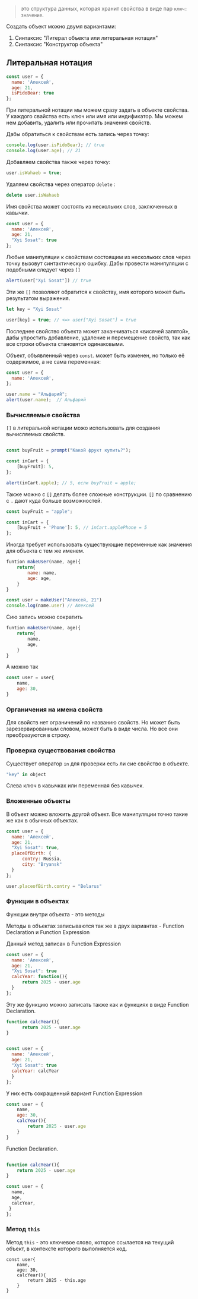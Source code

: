 >это структура данных, которая хранит свойства в виде пар `ключ: значение`.

Создать объект можно двумя вариантами:
1. Синтаксис "Литерал объекта или литеральная нотация"
2. Синтаксис "Конструктор объекта"

##  Литеральная нотация

```javascript
const user = {
  name: 'Алексей',
  age: 21,
  isPidoBear: true
};
```

При литеральной нотации мы можем сразу задать в объекте свойства. У каждого свайства есть ключ или имя или индификатор. Мы можем нем добавить, удалить или прочитать значения свойств.

Дабы обратиться к свойствам есть запись через точку:
```js
console.log(user.isPidoBear); // true
console.log(user.age); // 21 
```

Добавляем свойства также через точку:
```js
user.isWahaeb = true;
```

Удаляем свойства через оператор `delete` :
```js 
delete user.isWahaeb 
```

Имя свойства может состоять из нескольких слов, заключенных в кавычки.
```js
const user = {
  name: 'Алексей',
  age: 21,
  "Xyi Sosat": true
};
```

Любые манипуляции к свойствам состоящим из нескольких слов через точку вызовут синтактическую ошибку. Дабы провести манипуляции с подобными следует через `[]`

```js
alert(user["Xyi Sosat"]) // true
```

Эти же `[]` позволяют обратится к свойству, имя которого может быть результатом выражения.

```js
let key = "Xyi Sosat"

user[key] = true; // <=> user["Xyi Sosat"] = true
```

Последнее свойство объекта может заканчиваться «висячей запятой», дабы упростить добавление, удаление и перемещение свойств, так как все строки объекта становятся одинаковыми.

Объект, объявленный через `const`. может быть изменен, но только её содержимое, а не сама переменная:

```js
const user = {
  name: 'Алексей',
};

user.name = "Альфарий";
alert(user.name);  // Альфарий
```

### Вычисляемые свойства

`[]` в литеральной нотации можо использовать для создания вычисляемых свойств. 

```js

const buyFruit = prompt("Какой фрукт купить?");

const inCart = {
	[buyFruit]: 5,
};

alert(inCart.apple); // 5, если buyFruit = apple;  
```

Также можно с `[]` делать более сложные конструкции. `[]` по сравнению с `.` дают куда больше возможностей.

``` js
const buyFruit = "apple";

const inCart = {
	[buyFruit + 'Phone']: 5, // inCart.applePhone = 5
};
```

Иногда требует использовать существующие переменные как значения для объекта с тем же именем.

``` js
funtion makeUser(name, age){
	return{
		name: name,
		age: age,
 	}
} 

const user = makeUser("Алексей, 21")
console.log(name.user) // Алексей
``` 

Сию запись можно сократить

``` js
funtion makeUser(name, age){
	return{
		name,
		age,
 	}
} 
``` 

А можно так 

``` js
const user = user{
	name,
	age: 30,
} 

``` 

### Органичения на имена свойств

Для свойств нет ограничений по названию свойств. Но может быть зарезервированным словом, может быть в виде числа. Но все они преобразуются в строку.

### Проверка существования свойства

Существует оператор `in` для проверки есть ли сие свойство в объекте.
```javascript
"key" in object
```

Слева ключ в кавычках или переменная без кавычек.

### Вложенные объекты

В объект можно вложить другой объект. Все манипуляции точно такие же как в обычных объектах.

```js 
const user = {
  name: 'Алексей',
  age: 21,
  "Xyi Sosat": true,
  placeOfBirth: {
	  contry: Russia,
	  city: "Bryansk"
  }
};

user.placeofBirth.contry = "Belarus"
```

### Функции в объектах 
Функции внутри объекта - это методы

Методы в объектах записываются так же в двух вариантах - Function Declaration и Function Expression

Данный метод записан в Function Expression
```js
const user = {
  name: 'Алексей',
  age: 21,
  "Xyi Sosat": true
  calcYear: function(){
	  return 2025 - user.age 
  }
};
```


Эту же функцию можно записать также как и функциях в виде Function Declaration. 
```js
function calcYear(){
	  return 2025 - user.age 
}


const user = {
  name: 'Алексей',
  age: 21,
  "Xyi Sosat": true
  calcYear: calcYear 
  }
};


```

У них есть сокращенный вариант
Function Expression
``` js
const user = {
	name,
	age: 30,
	calcYear(){
		return 2025 - user.age
	}
} 


```

Function Declaration.
```js

function calcYear(){
	return 2025 - user.age
}

const user = {
  name,
  age,
  calcYear,
 }
};
```

### Метод `this`
Метод `this` - это ключевое слово, которое ссылается на текущий объект, в контексте которого выполняется код. 


``` JS
сonst user{
	name,
	age: 30,
	calcYear(){
		return 2025 - this.age
	}
}
```